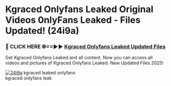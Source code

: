 # Kgraced Onlyfans Leaked Original Videos 0nlyFans Leaked - Files Updated! (24i9a)

<h3>🔴 CLICK HERE 🌐==►► <a href="https://tinyurl.com/4seja8ks" rel="nofollow">Kgraced Onlyfans Leaked Updated Files</a></h3>

Get Kgraced Onlyfans Leaked and all content. Now you can access all videos and pictures of Kgraced Onlyfans Leaked. New Updated Files 2025!

[![24i9a](https://i.imgur.com/EWjZXRe.gif)](https://tinyurl.com/4seja8ks)
kgraced leaked onlyfans<br>
kgraced onlyfans leak